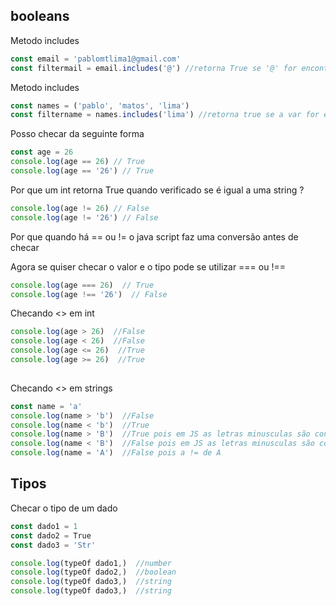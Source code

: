 ## booleans
Metodo includes

```js
const email = 'pablomtlima1@gmail.com'
const filtermail = email.includes('@') //retorna True se '@' for encontrada na const email

```
Metodo includes
```js
const names = ('pablo', 'matos', 'lima')
const filtername = names.includes('lima') //retorna true se a var for encontrada no array

```
Posso checar da seguinte forma 
```js
const age = 26
console.log(age == 26) // True
console.log(age == '26') // True
```
Por que um int retorna True quando verificado se é igual a uma string ?
```js
console.log(age != 26) // False
console.log(age != '26') // False
```
Por que quando há == ou != o java script faz uma conversão antes de checar 

Agora se quiser checar o valor e o tipo pode se utilizar === ou !==

```js
console.log(age === 26)  // True
console.log(age !== '26')  // False
```
Checando <> em int
```js
console.log(age > 26)  //False 
console.log(age < 26)  //False
console.log(age <= 26)  //True
console.log(age >= 26)  //True
 
```
Checando <> em strings

```js
const name = 'a'
console.log(name > 'b')  //False
console.log(name < 'b')  //True
console.log(name > 'B')  //True pois em JS as letras minusculas são consideras > maiusculas na ordem 
console.log(name < 'B')  //False pois em JS as letras minusculas são consideras > maiusculas na ordem 
console.log(name = 'A')  //False pois a != de A

```
## Tipos 
Checar o tipo de um dado 
```js
const dado1 = 1
const dado2 = True
const dado3 = 'Str'

console.log(typeOf dado1,)  //number
console.log(typeOf dado2,)  //boolean
console.log(typeOf dado3,)  //string
console.log(typeOf dado3,)  //string
```